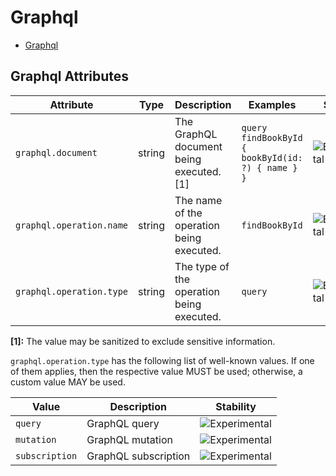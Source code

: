 <!--- Hugo front matter used to generate the website version of this page:
--->

<!-- NOTE: THIS FILE IS AUTOGENERATED. DO NOT EDIT BY HAND. -->
<!-- see templates/registry/markdown/attribute_namespace.md.j2 -->

# Graphql

- [Graphql](#graphql)

## Graphql Attributes

| Attribute                | Type   | Description                               | Examples                                          | Stability                                                        |
| ------------------------ | ------ | ----------------------------------------- | ------------------------------------------------- | ---------------------------------------------------------------- |
| `graphql.document`       | string | The GraphQL document being executed. [1]  | `query findBookById { bookById(id: ?) { name } }` | ![Experimental](https://img.shields.io/badge/-experimental-blue) |
| `graphql.operation.name` | string | The name of the operation being executed. | `findBookById`                                    | ![Experimental](https://img.shields.io/badge/-experimental-blue) |
| `graphql.operation.type` | string | The type of the operation being executed. | `query`                                           | ![Experimental](https://img.shields.io/badge/-experimental-blue) |

**[1]:** The value may be sanitized to exclude sensitive information.

`graphql.operation.type` has the following list of well-known values. If one of them applies, then the respective value MUST be used; otherwise, a custom value MAY be used.

| Value          | Description          | Stability                                                        |
| -------------- | -------------------- | ---------------------------------------------------------------- |
| `query`        | GraphQL query        | ![Experimental](https://img.shields.io/badge/-experimental-blue) |
| `mutation`     | GraphQL mutation     | ![Experimental](https://img.shields.io/badge/-experimental-blue) |
| `subscription` | GraphQL subscription | ![Experimental](https://img.shields.io/badge/-experimental-blue) |
